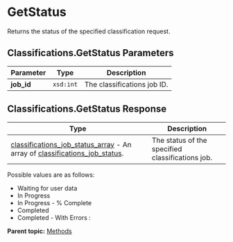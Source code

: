 # GetStatus

Returns the status of the specified classification request.

## Classifications.GetStatus Parameters

|Parameter|Type|Description|
|---------|----|-----------|
| **job_id** | `xsd:int` | The classifications job ID. |

## Classifications.GetStatus Response

|Type|Description|
|----|-----------|
| [classifications_job_status_array](../data_types/r_classifications_job_status_array.md#) - An array of [classifications_job_status](../data_types/r_classifications_job_status.md#).| The status of the specified classifications job. |

Possible values are as follows:

- Waiting for user data
- In Progress
- In Progress - % Complete
- Completed
- Completed - With Errors : <message>

**Parent topic:** [Methods](../methods/classifications_methods.md)

